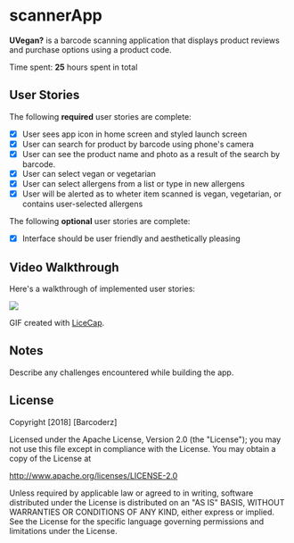# scannerApp

**UVegan?** is a barcode scanning application that displays product reviews and purchase options using a product code.

Time spent: **25** hours spent in total

## User Stories

The following **required** user stories are complete:

- [x] User sees app icon in home screen and styled launch screen
- [x] User can search for product by barcode using phone's camera
- [x] User can see the product name and photo as a result of the search by barcode.
- [x] User can select vegan or vegetarian
- [x] User can select allergens from a list or type in new allergens
- [x] User will be alerted as to wheter item scanned is vegan, vegetarian, or contains user-selected allergens

The following **optional** user stories are complete:
- [X] Interface should be user friendly and aesthetically pleasing


## Video Walkthrough

Here's a walkthrough of implemented user stories:

<img src='https://i.imgur.com/V3g9YX9.gif' />

GIF created with [LiceCap](http://www.cockos.com/licecap/).

## Notes

Describe any challenges encountered while building the app.

## License

Copyright [2018] [Barcoderz]

Licensed under the Apache License, Version 2.0 (the "License");
you may not use this file except in compliance with the License.
You may obtain a copy of the License at

http://www.apache.org/licenses/LICENSE-2.0

Unless required by applicable law or agreed to in writing, software
distributed under the License is distributed on an "AS IS" BASIS,
WITHOUT WARRANTIES OR CONDITIONS OF ANY KIND, either express or implied.
See the License for the specific language governing permissions and
limitations under the License.
